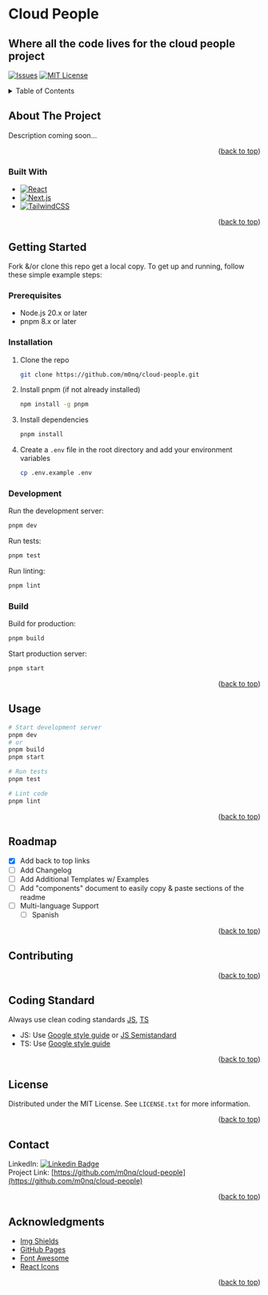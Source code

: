 # Cloud People

## Where all the code lives for the cloud people project

<!-- PROJECT SHIELDS -->
<!--
*** I'm using markdown "reference style" links for readability.
*** Reference links are enclosed in brackets [ ] instead of parentheses ( ).
*** See the bottom of this document for the declaration of the reference variables
*** for contributors-url, forks-url, etc. This is an optional, concise syntax you may use.
*** https://www.markdownguide.org/basic-syntax/#reference-style-links
-->

[//]: # '[![Contributors][contributors-shield]][contributors-url]'
[//]: # '[![Forks][forks-shield]][forks-url]'
[//]: # '[![Stargazers][stars-shield]][stars-url]'

[![Issues][issues-shield]][issues-url] [![MIT License][license-shield]][license-url]

[//]: # '[![LinkedIn][linkedin-shield]][linkedin-url]'

<!-- PROJECT LOGO -->

[//]: # '<br />'
[//]: # '<div align="center">'
[//]: # '  <a href="https://github.com/othneildrew/Best-README-Template">'
[//]: # '    <img src="images/logo.png" alt="Logo" width="80" height="80">'
[//]: # '  </a>'
[//]: #
[//]: # '<h3 align="center">Best-README-Template</h3>'
[//]: #
[//]: # '  <p align="center">'
[//]: # '    An awesome README template to jumpstart your projects!'
[//]: # '    <br />'
[//]: # '    <a href="https://github.com/othneildrew/Best-README-Template"><strong>Explore the docs »</strong></a>'
[//]: # '    <br />'
[//]: # '    <br />'
[//]: # '    <a href="https://github.com/othneildrew/Best-README-Template">View Demo</a>'
[//]: # '    ·'
[//]: # '    <a href="https://github.com/othneildrew/Best-README-Template/issues">Report Bug</a>'
[//]: # '    ·'
[//]: # '    <a href="https://github.com/othneildrew/Best-README-Template/issues">Request Feature</a>'
[//]: # '  </p>'
[//]: # '</div>'

<!-- TABLE OF CONTENTS -->
<details>
  <summary>Table of Contents</summary>
  <ol>
    <li>
      <a href="#about-the-project">About The Project</a>
      <ul>
        <li><a href="#built-with">Built With</a></li>
      </ul>
    </li>
    <li>
      <a href="#getting-started">Getting Started</a>
      <ul>
        <li><a href="#prerequisites">Prerequisites</a></li>
        <li><a href="#installation">Installation</a></li>
      </ul>
    </li>
    <li><a href="#usage">Usage</a></li>
    <li><a href="#roadmap">Roadmap</a></li>
    <li><a href="#contributing">Contributing</a></li>
    <li><a href="#license">License</a></li>
    <li><a href="#contact">Contact</a></li>
    <li><a href="#acknowledgments">Acknowledgments</a></li>
  </ol>
</details>

<!-- ABOUT THE PROJECT -->

## About The Project

[//]: # '[![Product Name Screen Shot][product-screenshot]](https://example.com)'

Description coming soon...

<p align="right">(<a href="#readme-top">back to top</a>)</p>

### Built With

- [![React][React.js]][React-url]
- [![Next.js][Next.js]][Next-url]
- [![TailwindCSS][TailwindCSS]][Tailwind-url]

<p align="right">(<a href="#readme-top">back to top</a>)</p>

<!-- GETTING STARTED -->

## Getting Started

Fork &/or clone this repo get a local copy. To get up and running, follow these simple example steps:

### Prerequisites

- Node.js 20.x or later
- pnpm 8.x or later

### Installation

1. Clone the repo

    ```sh
    git clone https://github.com/m0nq/cloud-people.git
    ```

2. Install pnpm (if not already installed)

    ```sh
    npm install -g pnpm
    ```

3. Install dependencies

    ```sh
    pnpm install
    ```

4. Create a `.env` file in the root directory and add your environment variables
    ```sh
    cp .env.example .env
    ```

### Development

Run the development server:

```sh
pnpm dev
```

Run tests:

```sh
pnpm test
```

Run linting:

```sh
pnpm lint
```

### Build

Build for production:

```sh
pnpm build
```

Start production server:

```sh
pnpm start
```

<p align="right">(<a href="#readme-top">back to top</a>)</p>

<!-- USAGE EXAMPLES -->

## Usage

```sh
# Start development server
pnpm dev
# or
pnpm build
pnpm start
```

```sh
# Run tests
pnpm test
```

```sh
# Lint code
pnpm lint
```

[//]: # 'Use this space to show useful examples of how a project can be used. Additional screenshots, code examples and demos'
[//]: # 'work well in this space. You may also link to more resources.'
[//]: # '_For more examples, please refer to the [Documentation](https://example.com)_'

<p align="right">(<a href="#readme-top">back to top</a>)</p>

<!-- ROADMAP -->

## Roadmap

- [x] Add back to top links
- [ ] Add Changelog
- [ ] Add Additional Templates w/ Examples
- [ ] Add "components" document to easily copy & paste sections of the readme
- [ ] Multi-language Support
    - [ ] Spanish

[//]: # 'See the [open issues](https://github.com/othneildrew/Best-README-Template/issues) for a full list of proposed features ('
[//]: # 'and known issues).'

<p align="right">(<a href="#readme-top">back to top</a>)</p>

<!-- CONTRIBUTING -->

## Contributing

[//]: # 'Contributions are what make the open source community such an amazing place to learn, inspire, and create. Any'
[//]: # 'contributions you make are **greatly appreciated**.'
[//]: #
[//]: # 'If you have a suggestion that would make this better, please fork the repo and create a pull request. You can also'
[//]: # 'simply open an issue with the tag "enhancement".'
[//]: # "Don't forget to give the project a star! Thanks again!"
[//]: #
[//]: # '1. Fork the Project'
[//]: # '2. Create your Feature Branch (`git checkout -b feature/AmazingFeature`)'
[//]: # "3. Commit your Changes (`git commit -m 'Add some AmazingFeature'`)"
[//]: # '4. Push to the Branch (`git push origin feature/AmazingFeature`)'
[//]: # '5. Open a Pull Request'

<p align="right">(<a href="#readme-top">back to top</a>)</p>

<!-- CODE STANDARD -->

## Coding Standard

Always use clean coding standards [JS](https://github.com/ryanmcdermott/clean-code-javascript), [TS](https://github.com/labs42io/clean-code-typescript)

- JS: Use [Google style guide](https://google.github.io/styleguide/jsguide.html) or [JS Semistandard](https://github.com/standard/semistandard)
- TS: Use [Google style guide](https://google.github.io/styleguide/tsguide.html)

<p align="right">(<a href="#readme-top">back to top</a>)</p>

<!-- LICENSE -->

## License

Distributed under the MIT License. See `LICENSE.txt` for more information.

<p align="right">(<a href="#readme-top">back to top</a>)</p>

<!-- CONTACT -->

## Contact

[//]: # 'Your Name - [@your_twitter](https://twitter.com/your_username) - email@example.com'

LinkedIn:
[![Linkedin Badge](https://img.shields.io/badge/-Monk%20Wellington-blue?style=flat&logo=Linkedin&logoColor=white)](https://linked.com/in/monkwellington)  
Project Link: [https://github.com/m0nq/cloud-people](https://github.com/m0nq/cloud-people)

<p align="right">(<a href="#readme-top">back to top</a>)</p>

<!-- ACKNOWLEDGMENTS -->

## Acknowledgments

[//]: # "Use this space to list resources you find helpful and would like to give credit to. I've included a few of my favorites"
[//]: # 'to kick things off!'
[//]: # '* [Choose an Open Source License](https://choosealicense.com)'
[//]: # '* [GitHub Emoji Cheat Sheet](https://www.webpagefx.com/tools/emoji-cheat-sheet)'
[//]: # "* [Malven's Flexbox Cheatsheet](https://flexbox.malven.co/)"
[//]: # "* [Malven's Grid Cheatsheet](https://grid.malven.co/)"

- [Img Shields](https://shields.io)
- [GitHub Pages](https://pages.github.com)
- [Font Awesome](https://fontawesome.com)
- [React Icons](https://react-icons.github.io/react-icons/search)

<p align="right">(<a href="#readme-top">back to top</a>)</p>

<!-- MARKDOWN LINKS & IMAGES -->
<!-- https://www.markdownguide.org/basic-syntax/#reference-style-links -->

[contributors-shield]: https://img.shields.io/github/contributors/othneildrew/Best-README-Template.svg?style=for-the-badge
[contributors-url]: https://github.com/m0nq/cloud-people/graphs/contributors
[forks-shield]: https://img.shields.io/github/forks/othneildrew/Best-README-Template.svg?style=for-the-badge
[forks-url]: https://github.com/m0nq/cloud-people/forks
[stars-shield]: https://img.shields.io/github/stars/othneildrew/Best-README-Template.svg?style=for-the-badge
[stars-url]: https://github.com/m0nq/cloud-people/graphs/stargazers
[issues-shield]: https://img.shields.io/github/issues/m0nq/cloud-people.svg?style=for-the-badge
[issues-url]: https://github.com/m0nq/cloud-people/issues
[license-shield]: https://img.shields.io/github/license/othneildrew/Best-README-Template.svg?style=for-the-badge
[license-url]: https://github.com/m0nq/cloud-people/blob/master/LICENSE
[linkedin-shield]: https://img.shields.io/badge/-LinkedIn-black.svg?style=for-the-badge&logo=linkedin&colorB=555
[linkedin-url]: https://linkedin.com/in/monkwellington
[product-screenshot]: images/screenshot.png
[Next.js]: https://img.shields.io/badge/next.js-000000?style=for-the-badge&logo=nextdotjs&logoColor=white
[Next-url]: https://nextjs.org/
[React.js]: https://img.shields.io/badge/React-20232A?style=for-the-badge&logo=react&logoColor=61DAFB
[React-url]: https://reactjs.org/
[TailwindCSS]: https://img.shields.io/badge/Tailwind-20232A?style=for-the-badge&logo=tailwindcss&logoColor=61DAFB
[Tailwind-url]: https://tailwindcss.com/

